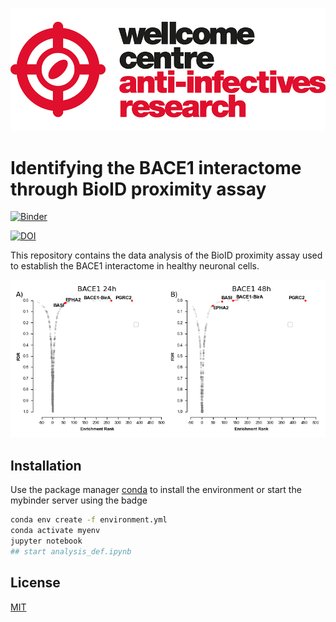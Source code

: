 ![title](wcar.png)
# Identifying the BACE1 interactome through BioID proximity assay

[![Binder](https://mybinder.org/badge_logo.svg)](https://mybinder.org/v2/gh/mtinti/BACE1_pulldown/master)

[![DOI](https://zenodo.org/badge/283470327.svg)](https://zenodo.org/badge/latestdoi/283470327)


This repository contains the data analysis of the BioID proximity assay used  to establish the BACE1 interactome in healthy neuronal cells.

![fig1](Fig1b.png?raw=true)

## Installation

Use the package manager [conda](https://anaconda.org/) to install the environment or start the mybinder server using the badge

```bash
conda env create -f environment.yml
conda activate myenv
jupyter notebook
## start analysis_def.ipynb
```


## License
[MIT](https://choosealicense.com/licenses/mit/)